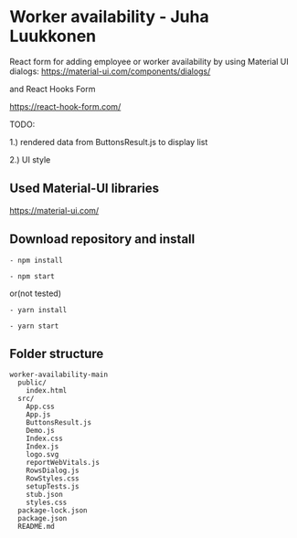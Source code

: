 # Worker availability - Juha Luukkonen

React form for adding employee or worker availability by using Material UI dialogs: https://material-ui.com/components/dialogs/ 

and React Hooks Form

https://react-hook-form.com/

TODO: 

1.) rendered data from ButtonsResult.js to display list

2.) UI style

## Used Material-UI libraries

https://material-ui.com/

## Download repository and install
```
- npm install

- npm start
```
or(not tested)
```
- yarn install

- yarn start
```
## Folder structure
```
worker-availability-main
  public/
    index.html
  src/
    App.css
    App.js
    ButtonsResult.js
    Demo.js
    Index.css
    Index.js
    logo.svg
    reportWebVitals.js
    RowsDialog.js
    RowStyles.css
    setupTests.js
    stub.json
    styles.css
  package-lock.json
  package.json
  README.md
```